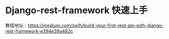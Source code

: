# Django-rest-framework 快速上手


教程地址：https://medium.com/swlh/build-your-first-rest-api-with-django-rest-framework-e394e39a482c
